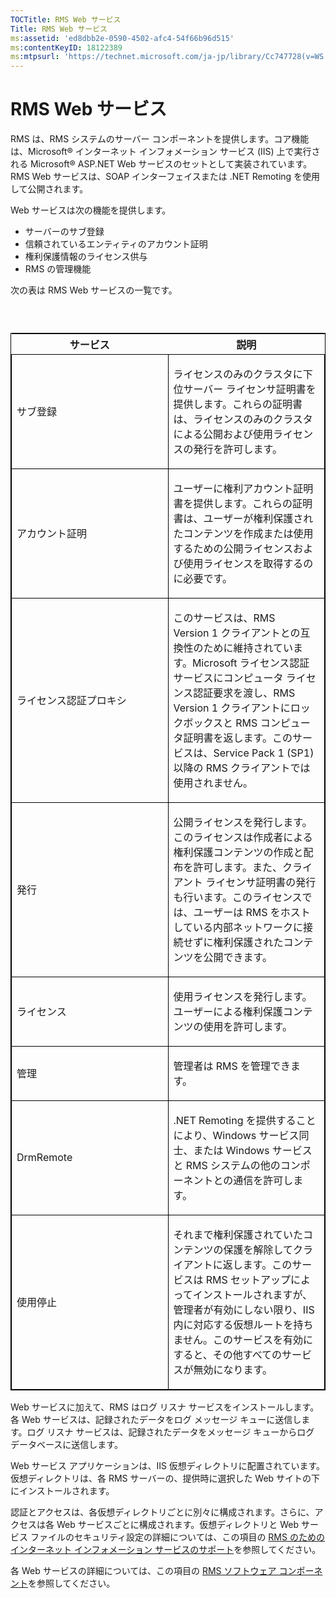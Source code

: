 ```yaml
---
TOCTitle: RMS Web サービス
Title: RMS Web サービス
ms:assetid: 'ed8dbb2e-0590-4502-afc4-54f66b96d515'
ms:contentKeyID: 18122389
ms:mtpsurl: 'https://technet.microsoft.com/ja-jp/library/Cc747728(v=WS.10)'
---
```


RMS Web サービス
================

RMS は、RMS システムのサーバー コンポーネントを提供します。コア機能は、Microsoft® インターネット インフォメーション サービス (IIS) 上で実行される Microsoft® ASP.NET Web サービスのセットとして実装されています。RMS Web サービスは、SOAP インターフェイスまたは .NET Remoting を使用して公開されます。

Web サービスは次の機能を提供します。

-   サーバーのサブ登録
-   信頼されているエンティティのアカウント証明
-   権利保護情報のライセンス供与
-   RMS の管理機能

次の表は RMS Web サービスの一覧です。

###  

<p> </p>
<table style="border:1px solid black;">
<colgroup>
<col width="50%" />
<col width="50%" />
</colgroup>
<thead>
<tr class="header">
<th>サービス</th>
<th>説明</th>
</tr>
</thead>
<tbody>
<tr class="odd">
<td style="border:1px solid black;"><p>サブ登録</p></td>
<td style="border:1px solid black;"><p>ライセンスのみのクラスタに下位サーバー ライセンサ証明書を提供します。これらの証明書は、ライセンスのみのクラスタによる公開および使用ライセンスの発行を許可します。</p></td>
</tr>
<tr class="even">
<td style="border:1px solid black;"><p>アカウント証明</p></td>
<td style="border:1px solid black;"><p>ユーザーに権利アカウント証明書を提供します。これらの証明書は、ユーザーが権利保護されたコンテンツを作成または使用するための公開ライセンスおよび使用ライセンスを取得するのに必要です。</p></td>
</tr>
<tr class="odd">
<td style="border:1px solid black;"><p>ライセンス認証プロキシ</p></td>
<td style="border:1px solid black;"><p>このサービスは、RMS Version 1 クライアントとの互換性のために維持されています。Microsoft ライセンス認証サービスにコンピュータ ライセンス認証要求を渡し、RMS Version 1 クライアントにロックボックスと RMS コンピュータ証明書を返します。このサービスは、Service Pack 1 (SP1) 以降の RMS クライアントでは使用されません。</p></td>
</tr>
<tr class="even">
<td style="border:1px solid black;"><p>発行</p></td>
<td style="border:1px solid black;"><p>公開ライセンスを発行します。このライセンスは作成者による権利保護コンテンツの作成と配布を許可します。また、クライアント ライセンサ証明書の発行も行います。このライセンスでは、ユーザーは RMS をホストしている内部ネットワークに接続せずに権利保護されたコンテンツを公開できます。</p></td>
</tr>
<tr class="odd">
<td style="border:1px solid black;"><p>ライセンス</p></td>
<td style="border:1px solid black;"><p>使用ライセンスを発行します。ユーザーによる権利保護コンテンツの使用を許可します。</p></td>
</tr>
<tr class="even">
<td style="border:1px solid black;"><p>管理</p></td>
<td style="border:1px solid black;"><p>管理者は RMS を管理できます。</p></td>
</tr>
<tr class="odd">
<td style="border:1px solid black;"><p>DrmRemote</p></td>
<td style="border:1px solid black;"><p>.NET Remoting を提供することにより、Windows サービス同士、または Windows サービスと RMS システムの他のコンポーネントとの通信を許可します。</p></td>
</tr>
<tr class="even">
<td style="border:1px solid black;"><p>使用停止</p></td>
<td style="border:1px solid black;"><p>それまで権利保護されていたコンテンツの保護を解除してクライアントに返します。このサービスは RMS セットアップによってインストールされますが、管理者が有効にしない限り、IIS 内に対応する仮想ルートを持ちません。このサービスを有効にすると、その他すべてのサービスが無効になります。</p></td>
</tr>
</tbody>
</table>
  
Web サービスに加えて、RMS はログ リスナ サービスをインストールします。各 Web サービスは、記録されたデータをログ メッセージ キューに送信します。ログ リスナ サービスは、記録されたデータをメッセージ キューからログ データベースに送信します。
  
Web サービス アプリケーションは、IIS 仮想ディレクトリに配置されています。仮想ディレクトリは、各 RMS サーバーの、提供時に選択した Web サイトの下にインストールされます。
  
認証とアクセスは、各仮想ディレクトリごとに別々に構成されます。さらに、アクセスは各 Web サービスごとに構成されます。仮想ディレクトリと Web サービス ファイルのセキュリティ設定の詳細については、この項目の [RMS のためのインターネット インフォメーション サービスのサポート](https://technet.microsoft.com/bd4dc69f-1e4e-4e95-9ae2-c925d8a14d4c)を参照してください。
  
各 Web サービスの詳細については、この項目の [RMS ソフトウェア コンポーネント](https://technet.microsoft.com/e38a840e-f390-48fd-8354-50108a64f5ca)を参照してください。
